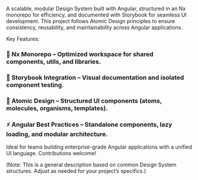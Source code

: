 A scalable, modular Design System built with Angular, structured in an Nx monorepo for efficiency, and documented with Storybook for seamless UI development. This project follows Atomic Design principles to ensure consistency, reusability, and maintainability across Angular applications.

Key Features:
### 🚀 Nx Monorepo – Optimized workspace for shared components, utils, and libraries.

### 🎨 Storybook Integration – Visual documentation and isolated component testing.

### 🧩 Atomic Design – Structured UI components (atoms, molecules, organisms, templates).

### ⚡ Angular Best Practices – Standalone components, lazy loading, and modular architecture.

Ideal for teams building enterprise-grade Angular applications with a unified UI language. Contributions welcome!

(Note: This is a general description based on common Design System structures. Adjust as needed for your project’s specifics.)
